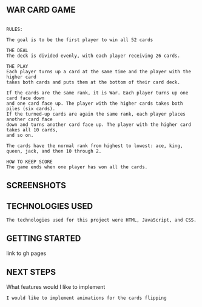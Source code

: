 ## WAR CARD GAME

```

RULES: 

The goal is to be the first player to win all 52 cards

THE DEAL
The deck is divided evenly, with each player receiving 26 cards.

THE PLAY
Each player turns up a card at the same time and the player with the higher card 
takes both cards and puts them at the bottom of their card deck.

If the cards are the same rank, it is War. Each player turns up one card face down 
and one card face up. The player with the higher cards takes both piles (six cards). 
If the turned-up cards are again the same rank, each player places another card face 
down and turns another card face up. The player with the higher card takes all 10 cards, 
and so on.

The cards have the normal rank from highest to lowest: ace, king, queen, jack, and then 10 through 2.

HOW TO KEEP SCORE
The game ends when one player has won all the cards.
```

## SCREENSHOTS

## TECHNOLOGIES USED

```
The technologies used for this project were HTML, JavaScript, and CSS.
```

## GETTING STARTED

link to gh pages

## NEXT STEPS

What features would I like to implement

```
I would like to implement animations for the cards flipping
```



